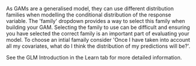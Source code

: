 As GAMs are a generalised model, they can use different distribution families when modelling the conditional distribution of the response variable. The 'family' dropdown provides a way to select this family when building your GAM. Selecting the family to use can be difficult and ensuring you have selected the correct family is an important part of evaluating your model. To choose an intial famaily consider 'Once I have taken into account all my covariates, what do I think the distribution of my predictions will be?'. 

See the GLM Introduction in the Learn tab for more detailed information.
